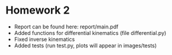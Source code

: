# Homework 2

- Report can be found here: report/main.pdf
- Added functions for differential kinematics (file differential.py)
- Fixed inverse kinematics
- Added tests (run test.py, plots will appear in images/tests)
